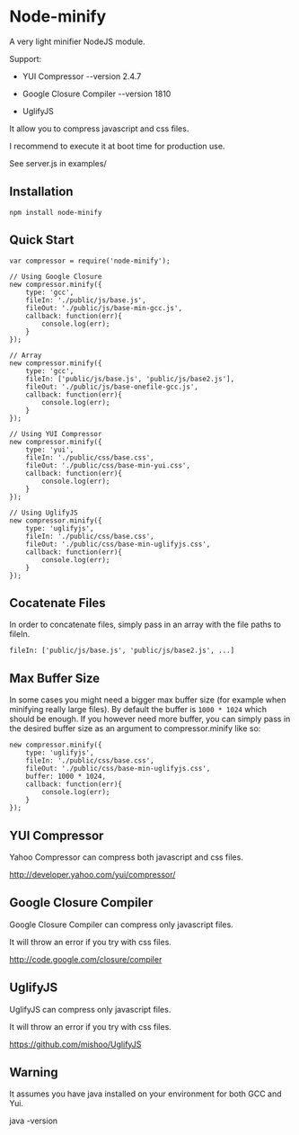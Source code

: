 # Node-minify
      
  A very light minifier NodeJS module.

  Support:

  - YUI Compressor --version 2.4.7
  
  - Google Closure Compiler --version 1810

  - UglifyJS
  
  It allow you to compress javascript and css files.
  
  I recommend to execute it at boot time for production use.

  See server.js in examples/

## Installation

    npm install node-minify

## Quick Start

    var compressor = require('node-minify');
    
	// Using Google Closure
	new compressor.minify({
		type: 'gcc',
		fileIn: './public/js/base.js',
		fileOut: './public/js/base-min-gcc.js',
		callback: function(err){
			console.log(err);
		}
	});

	// Array
	new compressor.minify({
		type: 'gcc',
		fileIn: ['public/js/base.js', 'public/js/base2.js'],
		fileOut: './public/js/base-onefile-gcc.js',
		callback: function(err){
			console.log(err);
		}
	});

	// Using YUI Compressor
	new compressor.minify({
		type: 'yui',
		fileIn: './public/css/base.css',
		fileOut: './public/css/base-min-yui.css',
		callback: function(err){
			console.log(err);
		}
	});

	// Using UglifyJS
	new compressor.minify({
		type: 'uglifyjs',
		fileIn: './public/css/base.css',
		fileOut: './public/css/base-min-uglifyjs.css',
		callback: function(err){
			console.log(err);
		}
	});
	
## Cocatenate Files

In order to concatenate files, simply pass in an array with the file paths to fileIn.
	
	fileIn: ['public/js/base.js', 'public/js/base2.js', ...]
	
	
## Max Buffer Size

In some cases you might need a bigger max buffer size (for example when minifying really large files).
By default the buffer is `1000 * 1024` which should be enough. If you however need more buffer, you can simply pass in the
desired buffer size as an argument to compressor.minify like so:

	new compressor.minify({
		type: 'uglifyjs',
		fileIn: './public/css/base.css',
		fileOut: './public/css/base-min-uglifyjs.css',
		buffer: 1000 * 1024,
		callback: function(err){
			console.log(err);
		}
	});

## YUI Compressor

  Yahoo Compressor can compress both javascript and css files.

  http://developer.yahoo.com/yui/compressor/

## Google Closure Compiler

  Google Closure Compiler can compress only javascript files.

  It will throw an error if you try with css files.

  http://code.google.com/closure/compiler

## UglifyJS

  UglifyJS can compress only javascript files.

  It will throw an error if you try with css files.

  https://github.com/mishoo/UglifyJS

## Warning

  It assumes you have java installed on your environment for both GCC and Yui.

  java -version